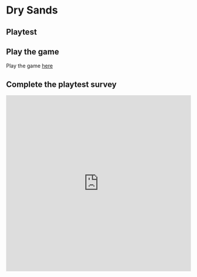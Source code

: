 # Dry Sands
## Playtest

## Play the game
Play the game [here](../prototype/DrySandsProto-10-31-2020-V1.0.html)

## Complete the playtest survey

<iframe width="640px" height= "480px" src= "https://forms.office.com/Pages/ResponsePage.aspx?id=FRGudvwe8kqlNuKyRDrxoD8mswXlG-xHjxJ3MZdknRRURDhYUUc5OVVMQVdGTzZCUFJaNVgzWEIyMS4u&embed=true" frameborder= "0" marginwidth= "0" marginheight= "0" style= "border: none; max-width:100%; max-height:100vh" allowfullscreen webkitallowfullscreen mozallowfullscreen msallowfullscreen> </iframe>
